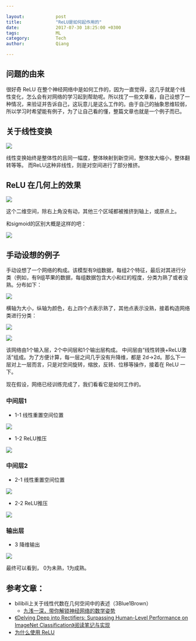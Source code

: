 ```yaml
---

layout:            post  
title:             "ReLU是如何起作用的"  
date:              2017-07-30 18:25:00 +0300  
tags:              ML
category:          Tech  
author:            Qiang  

---
```


## 问题的由来

很好奇 ReLU 在整个神经网络中是如何工作的，因为一直觉得，这几乎就是个线性变化，怎么会有对网络的学习起到帮助呢。所以找了一些文章看，自己设想了一种情况，来验证并告诉自己，这玩意儿是这么工作的。由于自己的抽象思维较弱，所以学习时希望能有例子，为了让自己看的懂，整篇文章也就是一个例子而已。

## 关于线性变换

![](http://ac-kYXueNLw.clouddn.com/b1d66ac5de274bea.jpg)

线性变换始终是整体性的且同一幅度，整体映射到新空间，整体放大缩小，整体翻转等等。
而ReLU这种非线性，则是对空间进行了部分推挤。

## ReLU 在几何上的效果

![](http://ac-kYXueNLw.clouddn.com/e50e16ac4e197b0f.jpg)

这个二维空间，除右上角没有动，其他三个区域都被推挤到轴上，或原点上。

和sigmoid的区别大概是这样的吧：

![](http://ac-kYXueNLw.clouddn.com/59a23546dd3714b7.jpg)

## 手动设想的例子

手动设想了一个网络的构成。该模型有9组数据，每组2个特征，最后对其进行分类（例如，有9组苹果的数据，每组数据包含大小和红的程度，分类为熟了或者没熟。分布如下：

![](http://ac-kYXueNLw.clouddn.com/84e6899cafd8163a.jpg)

横轴为大小，纵轴为颜色，右上四个点表示熟了，其他点表示没熟，接着构造网络类进行分类：

![](http://ac-kYXueNLw.clouddn.com/ae9660ac7e249a31.jpg)

![](http://ac-kYXueNLw.clouddn.com/01737ffc79faddb5.jpg)

该网络由1个输入层，2个中间层和1个输出层构成。
中间层由“线性转换+ReLU激活”组成。为了方便计算，每一层之间几乎没有升降维，都是 2d->2d。那么下一层对上一层而言，只是对空间旋转，缩放，反转、位移等操作，接着在 ReLU 一下。

现在假设，网络已经训练完成了，我们看看它是如何工作的。

### 中间层1

- 1-1 线性重置空间位置

![](http://ac-kYXueNLw.clouddn.com/bfc51d48b9d36050.jpg)

- 1-2 ReLU推压

![](http://ac-kYXueNLw.clouddn.com/f3027313f90cef99.jpg)

### 中间层2

- 2-1 线性重置空间位置

![](http://ac-kYXueNLw.clouddn.com/e6df84c3998185e4.jpg)

- 2-2 ReLU推压

![](http://ac-kYXueNLw.clouddn.com/e75e13be1d271a0a.jpg)

### 输出层

- 3 降维输出

![](http://ac-kYXueNLw.clouddn.com/8d54c38e9d19cf34.jpg)

最终可以看到， 0为未熟，1为成熟。


## 参考文章：
- bilibili上关于线性代数在几何空间中的表述（3Blue1Brown）
    - [九浅一深，带你解锁神经网络的数学姿势](https://mp.weixin.qq.com/s/YsHBk2m8eQRY2awsxNg2cQ)
- [《Delving Deep into Rectifiers: Surpassing Human-Level Performance on ImageNet Classification》阅读笔记与实现](https://github.com/happynear/gitbook/blob/master/delving_deep_into_rectifiers_surpassing_human-leve.md)
- [为什么使用 ReLU](http://shuokay.com/2016/10/01/why-relu-work/)

